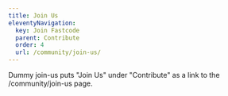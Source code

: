 ```yaml
---
title: Join Us
eleventyNavigation:
  key: Join Fastcode
  parent: Contribute
  order: 4
  url: /community/join-us/
---
```


Dummy join-us puts "Join Us" under "Contribute" as a link to the /community/join-us page.